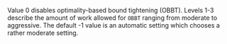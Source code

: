 Value 0 disables optimality-based bound tightening (OBBT). Levels 1-3 describe the amount of work allowed for `OBBT`
ranging from moderate to aggressive. The default -1 value is an automatic setting which chooses a rather moderate
setting.